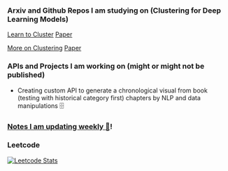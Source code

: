 ### Arxiv and Github Repos I am studying on (Clustering for Deep Learning Models) 
[Learn to Cluster](https://github.com/yl-1993/learn-to-cluster)
[Paper](https://arxiv.org/abs/1904.02749) 

[More on Clustering](https://github.com/XiaohangZhan/cdp/)
[Paper](https://arxiv.org/abs/1809.01407)

### APIs and Projects I am working on (might or might not be published) 
- Creating custom API to generate a chronological visual from book (testing with historical category first) chapters by NLP and data manipulations 🗄️

### [Notes I am updating weekly 📔](https://minhnle.com/docs/Overview1)! 

### Leetcode
[![Leetcode Stats](https://leetcard.jacoblin.cool/omegamesh)](https://leetcode.com/omegamesh)
<!--
**cholocate/cholocate** is a ✨ _special_ ✨ repository because its `README.md` (this file) appears on your GitHub profile.

Here are some ideas to get you started:

- 🔭 I’m currently working on ...
- 🌱 I’m currently learning ...
- 👯 I’m looking to collaborate on ...
- 🤔 I’m looking for help with ...
- 💬 Ask me about ...
- 📫 How to reach me: ...
- 😄 Pronouns: ...
- ⚡ Fun fact: ...
-->
